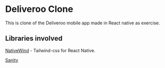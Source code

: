 # Deliveroo Clone 

This is clone of the Deliveroo mobile app made in React native as exercise.

## Libraries involved

[NativeWind](https://www.nativewind.dev/) - Tailwind-css for React Native.

[Sanity](https://www.sanity.io/)

